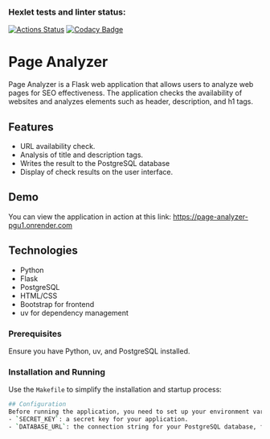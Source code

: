### Hexlet tests and linter status:
[![Actions Status](https://github.com/iKogep23/python-project-83/actions/workflows/hexlet-check.yml/badge.svg)](https://github.com/iKogep23/python-project-83/actions)
[![Codacy Badge](https://app.codacy.com/project/badge/Grade/d90aaf30cb46427d917aa3a9ae58314e)](https://app.codacy.com/gh/iKogep23/python-project-83/dashboard?utm_source=gh&utm_medium=referral&utm_content=&utm_campaign=Badge_grade)

# Page Analyzer

Page Analyzer is a Flask web application that allows users to analyze web pages for SEO effectiveness. The application checks the availability of websites and analyzes elements such as header, description, and h1 tags.

## Features

- URL availability check.
- Analysis of title and description tags.
- Writes the result to the PostgreSQL database
- Display of check results on the user interface.

## Demo

You can view the application in action at this link:
https://page-analyzer-pgu1.onrender.com


## Technologies

- Python
- Flask
- PostgreSQL
- HTML/CSS
- Bootstrap for frontend
- uv for dependency management

### Prerequisites

Ensure you have Python, uv, and PostgreSQL installed.

### Installation and Running

Use the `Makefile` to simplify the installation and startup process:
```bash
## Configuration
Before running the application, you need to set up your environment variables in file .env at the project root directory with the following variables:
- `SECRET_KEY`: a secret key for your application.
- `DATABASE_URL`: the connection string for your PostgreSQL database, formatted as `postgresql://username:password@localhost:5432/database_name`.
```
